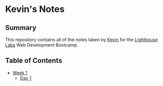 # Kevin's Notes
## Summary
This repository contains all of the notes taken by [Kevin](https://github.com/KHNRV) for the [Lighthouse Labs](https://www.lighthouselabs.ca/) Web Development Bootcamp.

## Table of Contents
* [Week 1](/Week_1)
  * [Day 1](/Week_1/Day_1)